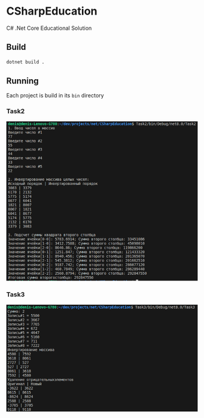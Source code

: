 # CSharpEducation
C# .Net Core Educational Solution

## Build
```sh
dotnet build .
```

## Running 
Each project is build in its `bin` directory

### Task2
![alt text](Task2/task2.png)

### Task3
![alt text](Task3/task3.png)
